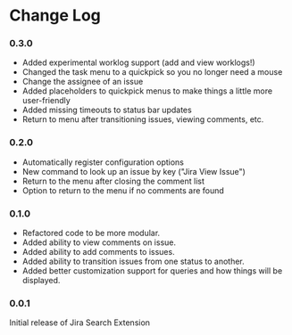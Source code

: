 # Change Log

### 0.3.0

* Added experimental worklog support (add and view worklogs!)
* Changed the task menu to a quickpick so you no longer need a mouse
* Change the assignee of an issue
* Added placeholders to quickpick menus to make things a little more user-friendly
* Added missing timeouts to status bar updates
* Return to menu after transitioning issues, viewing comments, etc.

### 0.2.0 

* Automatically register configuration options
* New command to look up an issue by key ("Jira View Issue")
* Return to the menu after closing the comment list 
* Option to return to the menu if no comments are found

### 0.1.0

* Refactored code to be more modular.
* Added ability to view comments on issue.
* Added ability to add comments to issues.
* Added ability to transition issues from one status to another.
* Added better customization support for queries and how things will be displayed.

### 0.0.1

Initial release of Jira Search Extension
